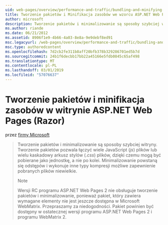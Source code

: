 ```yaml
---
uid: web-pages/overview/performance-and-traffic/bundling-and-minifying-assets-in-an-aspnet-web-pages-razor-site
title: Tworzenie pakietów i Minifikacja zasobów we wzorcu ASP.NET Web Pages (Razor) lokacji | Dokumentacja firmy Microsoft
author: microsoft
description: Tworzenie pakietów i minimalizowanie są sposoby szybciej witryny. Tworzenie pakietów pozwala możesz połączyć wiele plików JavaScript (js) lub wielu kaskadowy arkusz stylów (...)
ms.author: riande
ms.date: 06/21/2012
ms.assetid: 8906f1e9-4b66-4a03-8e8a-9e9debf8ed91
msc.legacyurl: /web-pages/overview/performance-and-traffic/bundling-and-minifying-assets-in-an-aspnet-web-pages-razor-site
msc.type: authoredcontent
ms.openlocfilehash: 7d2cb2fe311b8aff20bfb378b329286701ed5b7d
ms.sourcegitcommit: 24b1f6decbb17bb22a45166e5fdb0845c65af498
ms.translationtype: MT
ms.contentlocale: pl-PL
ms.lasthandoff: 03/01/2019
ms.locfileid: "57076637"
---
```

<a name="bundling-and-minifying-assets-in-an-aspnet-web-pages-razor-site"></a>Tworzenie pakietów i minifikacja zasobów w witrynie ASP.NET Web Pages (Razor)
====================
przez [firmy Microsoft](https://github.com/microsoft)

> Tworzenie pakietów i minimalizowanie są sposoby szybciej witryny. Tworzenie pakietów pozwala łączyć wiele JavaScript (*js*) plików lub wielu kaskadowy arkusz stylów (*.css*) plików, dzięki czemu mogą być pobierane jako jednostkę, a nie po kolei. Minimalizowanie powstaną się odstępów i wykonuje inne typy kompresji możliwe zapewnienie pobranych plików niewielkie.
> 
> > [!NOTE]
> > Wersji RC programu ASP.NET Web Pages 2 nie obsługuje tworzenie pakietów i minimalizowanie, ponieważ pakiet, który zawiera wymagane elementy nie jest jeszcze dostępna w Microsoft WebMatrix. Przepraszamy za niedogodności. Pakiet powinien być dostępny w ostatecznej wersji programu ASP.NET Web Pages 2 i programu WebMatrix 2.

